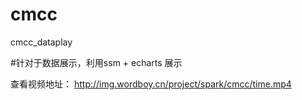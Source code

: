 # cmcc
cmcc_dataplay

#针对于数据展示，利用ssm + echarts 展示

查看视频地址：
http://img.wordboy.cn/project/spark/cmcc/time.mp4
